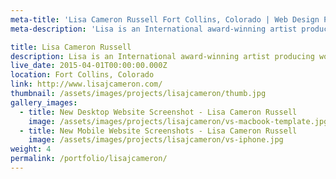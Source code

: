 ```yaml
---
meta-title: 'Lisa Cameron Russell Fort Collins, Colorado | Web Design Portfolio'
meta-description: 'Lisa is an International award-winning artist producing work for both Private and Art in Public Places collections.'

title: Lisa Cameron Russell
description: Lisa is an International award-winning artist producing work for both Private and Art in Public Places collections.
live_date: 2015-04-01T00:00:00.000Z
location: Fort Collins, Colorado
link: http://www.lisajcameron.com/
thumbnail: /assets/images/projects/lisajcameron/thumb.jpg
gallery_images:
  - title: New Desktop Website Screenshot - Lisa Cameron Russell
    image: /assets/images/projects/lisajcameron/vs-macbook-template.jpg
  - title: New Mobile Website Screenshots - Lisa Cameron Russell
    image: /assets/images/projects/lisajcameron/vs-iphone.jpg
weight: 4
permalink: /portfolio/lisajcameron/
---
```

